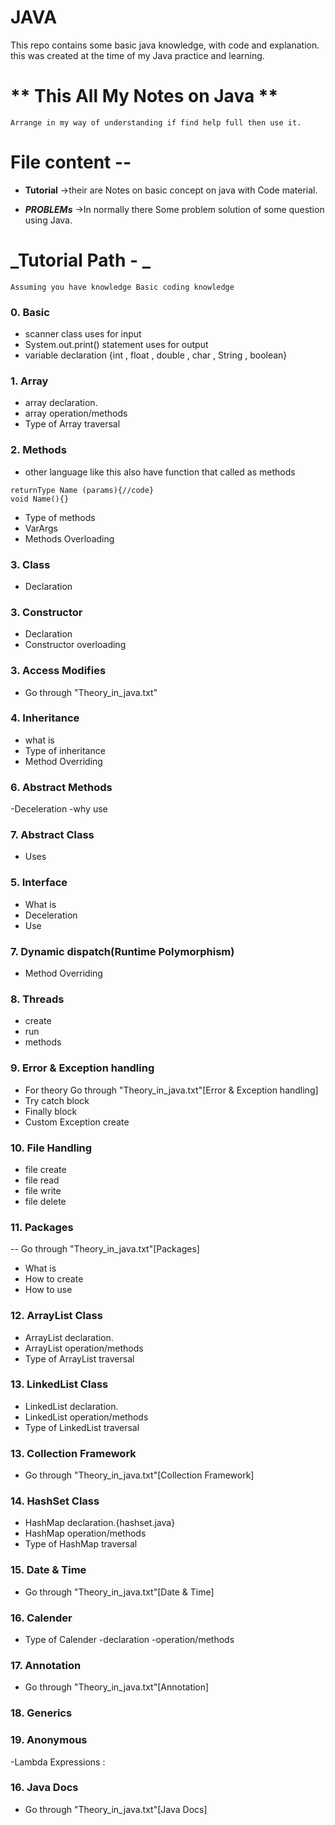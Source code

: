 # JAVA

This repo contains some basic java knowledge, with code and explanation.
this was created at the time of my Java practice and learning.

# ** This All My Notes on Java **

    Arrange in my way of understanding if find help full then use it.

# File content --

- **Tutorial** ->their are Notes on basic concept on java with Code material.

- _**PROBLEMs**_ ->In normally there Some problem solution of some question using Java.

# **_Tutorial Path - _**

    Assuming you have knowledge Basic coding knowledge

### 0. Basic

- scanner class uses for input
- System.out.print() statement uses for output
- variable declaration {int , float , double , char , String , boolean}

### 1. Array

- array declaration.
- array operation/methods
- Type of Array traversal

### 2. Methods

- other language like this also have function that called as methods

```
returnType Name (params){//code}
void Name(){}
```

- Type of methods
- VarArgs
- Methods Overloading

### 3. Class

- Declaration

### 3. Constructor

- Declaration
- Constructor overloading

### 3. Access Modifies

- Go through "Theory_in_java.txt"

### 4. Inheritance

- what is
- Type of inheritance
- Method Overriding

### 6. Abstract Methods

-Deceleration
-why use

### 7. Abstract Class

- Uses

### 5. Interface

- What is
- Deceleration
- Use

### 7. Dynamic dispatch(Runtime Polymorphism)

- Method Overriding

### 8. Threads

- create
- run
- methods

### 9. Error & Exception handling

- For theory Go through "Theory_in_java.txt"[Error & Exception handling]
- Try catch block
- Finally block
- Custom Exception create

### 10. File Handling

- file create
- file read
- file write
- file delete

### 11. Packages

-- Go through "Theory_in_java.txt"[Packages]

- What is
- How to create
- How to use

### 12. ArrayList Class

- ArrayList declaration.
- ArrayList operation/methods
- Type of ArrayList traversal

### 13. LinkedList Class

- LinkedList declaration.
- LinkedList operation/methods
- Type of LinkedList traversal

### 13. Collection Framework

- Go through "Theory_in_java.txt"[Collection Framework]

### 14. HashSet Class

- HashMap declaration.{hashset.java}
- HashMap operation/methods
- Type of HashMap traversal

### 15. Date & Time

- Go through "Theory_in_java.txt"[Date & Time]

### 16. Calender

- Type of Calender
  -declaration
  -operation/methods

### 17. Annotation

- Go through "Theory_in_java.txt"[Annotation]

### 18. Generics

### 19. Anonymous

-Lambda Expressions :

### 16. Java Docs

- Go through "Theory_in_java.txt"[Java Docs]
